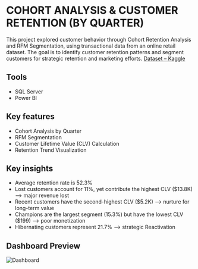 # COHORT ANALYSIS & CUSTOMER RETENTION (BY QUARTER)
This project explored customer behavior through Cohort Retention Analysis and RFM Segmentation, using transactional data from an online retail dataset. The goal is to identify customer retention patterns and segment customers for strategic retention and marketing efforts.
[Dataset – Kaggle](https://www.kaggle.com/datasets/mashlyn/online-retail-ii-uci/data)

## Tools
- SQL Server
- Power BI

## Key features
- Cohort Analysis by Quarter
- RFM Segmentation
- Customer Lifetime Value (CLV) Calculation
- Retention Trend Visualization

## Key insights
- Average retention rate is 52.3%
- Lost customers account for 11%, yet contribute the highest CLV ($13.8K) --> major revenue lost
- Recent customers have the second-highest CLV ($5.2K) --> nurture for long-term value
- Champions are the largest segment (15.3%) but have the lowest CLV ($199) --> poor monetization
- Hibernating customers represent 21.7% --> strategic Reactivation

## Dashboard Preview
![Dashboard]([images/dashboard_overview.png](https://github.com/ThanhTruc38/cohort-analysis-customer-retention/blob/main/dashboard_overview.png))



